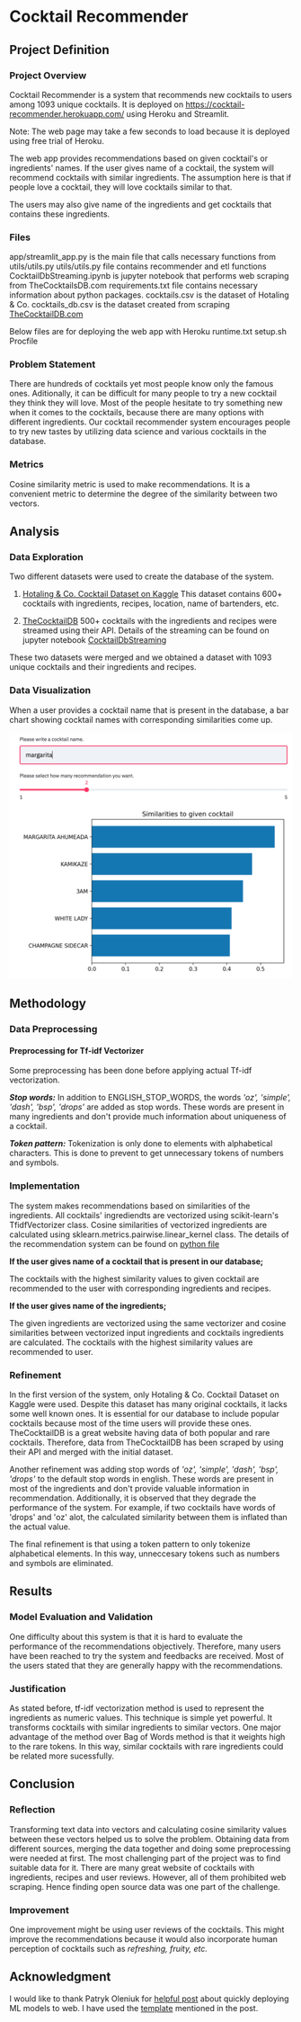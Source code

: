 # Cocktail Recommender

## Project Definition

### Project Overview
Cocktail Recommender is a system that recommends new cocktails to users among 1093 unique cocktails. It is deployed on https://cocktail-recommender.herokuapp.com/ using Heroku and Streamlit.

Note: The web page may take a few seconds to load because it is deployed using free trial of Heroku.

The web app provides recommendations based on given cocktail's or ingredients' names. If the user gives name of a cocktail, the system will recommend cocktails with similar ingredients. The assumption here is that if people love a cocktail, they will love cocktails similar to that. 

The users may also give name of the ingredients and get cocktails that contains these ingredients.  

### Files
app/streamlit_app.py is the main file that calls necessary functions from utils/utils.py
utils/utils.py file contains recommender and etl functions
CocktailDbStreaming.ipynb is jupyter notebook that performs web scraping from TheCocktailsDB.com
requirements.txt file contains necessary information about python packages.
cocktails.csv is the dataset of Hotaling & Co.
cocktails_db.csv is the dataset created from scraping [TheCocktailDB.com](https://www.thecocktaildb.com/)

Below files are for deploying the web app with Heroku
runtime.txt
setup.sh
Procfile





### Problem Statement
There are hundreds of cocktails yet most people know only the famous ones. Aditionally, it can be difficult for many people to try a new cocktail they think they will love. Most of the people hesitate to try something new when it comes to the cocktails, because there are many options with different ingredients. Our cocktail recommender system encourages people to try new tastes by utilizing data science and various cocktails in the database.

### Metrics
Cosine similarity metric is used to make recommendations. It is a convenient metric to determine the degree of the similarity between two vectors. 


## Analysis

### Data Exploration

Two different datasets were used to create the database of the system. 
1) [Hotaling & Co. Cocktail Dataset on Kaggle](https://www.kaggle.com/shuyangli94/cocktails-hotaling-co)
This dataset contains 600+ cocktails with ingredients, recipes, location, name of bartenders, etc.

2) [TheCocktailDB](https://www.thecocktaildb.com/) 
500+ cocktails with the ingredients and recipes were streamed using their API. Details of the streaming can be found on jupyter notebook [CocktailDbStreaming](https://github.com/OzanGenc/CocktailAnalysis/blob/main/CocktailDbStreaming.ipynb)

These two datasets were merged and we obtained a dataset with 1093 unique cocktails and their ingredients and recipes.  


### Data Visualization
When a user provides a cocktail name that is present in the database, a bar chart showing cocktail names with corresponding similarities come up.

![](https://github.com/OzanGenc/CocktailAnalysis/blob/main/cocktail_recommendations_example.png)



## Methodology


### Data Preprocessing

#### Preprocessing for Tf-idf Vectorizer
Some preprocessing has been done before applying actual Tf-idf vectorization. 

***Stop words:*** In addition to ENGLISH_STOP_WORDS, the words *'oz', 'simple', 'dash', 'bsp', 'drops'* are added as stop words. These words are present in many ingredients and don't provide much information about uniqueness of a cocktail. 

***Token pattern:*** Tokenization is only done to elements with alphabetical characters. This is done to prevent to get unnecessary tokens of numbers and symbols.


### Implementation
The system makes recommendations based on similarities of the ingredients. All cocktails' ingrediendts are vectorized using scikit-learn's TfidfVectorizer class. Cosine similarities of vectorized ingredients are calculated using sklearn.metrics.pairwise.linear_kernel class. The details of the recommendation system can be found on [python file](https://github.com/OzanGenc/CocktailAnalysis/blob/main/utils/utils.py)

**If the user gives name of a cocktail that is present in our database;**

The cocktails with the highest similarity values to given cocktail are recommended to the user with corresponding ingredients and recipes.  

**If the user gives name of the ingredients;**

The given ingredients are vectorized using the same vectorizer and cosine similarities between vectorized input ingredients and cocktails ingredients are calculated. The cocktails with the highest similarity values are recommended to user. 


### Refinement
In the first version of the system, only Hotaling & Co. Cocktail Dataset on Kaggle were used. Despite this dataset has many original cocktails, it lacks some well known ones. It is essential for our database to include popular cocktails because most of the time users will provide these ones. TheCocktailDB is a great website having data of both popular and rare cocktails. Therefore, data from TheCocktailDB has been scraped by using their API and merged with the initial dataset.

Another refinement was adding stop words of *'oz', 'simple', 'dash', 'bsp', 'drops'* to the default stop words in english. These words are present in most of the ingredients and don't provide valuable information in recommendation. Additionally, it is observed that they degrade the performance of the system. For example, if two cocktails have words of 'drops' and 'oz' alot, the calculated similarity between them is inflated than the actual value.

The final refinement is that using a token pattern to only tokenize alphabetical elements. In this way, unneccesary tokens such as numbers and symbols are eliminated.  


## Results

### Model Evaluation and Validation
One difficulty about this system is that it is hard to evaluate the performance of the recommendations objectively. Therefore, many users have been reached to try the system and feedbacks are received. Most of the users stated that they are generally happy with the recommendations.

### Justification
As stated before, tf-idf vectorization method is used to represent the ingredients as numeric values. This technique is simple yet powerful. It transforms cocktails with similar ingredients to similar vectors. One major advantage of the method over Bag of Words method is that it weights high to the rare tokens. In this way, similar cocktails with rare ingredients could be related more sucessfully. 



## Conclusion  

### Reflection
Transforming text data into vectors and calculating cosine similarity values between these vectors helped us to solve the problem. Obtaining data from different sources, merging the data together and doing some preprocessing were needed at first. The most challenging part of the project was to find suitable data for it. There are many great website of cocktails with ingredients, recipes and user reviews. However, all of them prohibited web scraping. Hence finding open source data was one part of the challenge.  

### Improvement
One improvement might be using user reviews of the cocktails. This might improve the recommendations because it would also incorporate human perception of cocktails such as *refreshing, fruity, etc.*  


## Acknowledgment

I would like to thank Patryk Oleniuk for [helpful post](https://towardsdatascience.com/show-your-ml-project-to-the-internet-in-minutes-2a7bc3167bd0) about quickly deploying ML models to web. I have used the [template](https://github.com/patryk-oleniuk/streamlit-heroku-template) mentioned in the post.  


